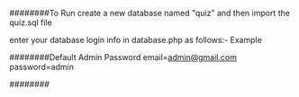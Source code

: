 ########To Run
create a new database named "quiz" and then import the quiz.sql file

enter your database login info in  database.php as follows:-
	<?php
		$con= new mysqli('localhost','username','password','database name')or die("Could not connect to mysql".mysqli_error($con));
	?>
Example
	<?php
		$con= new mysqli('localhost','root','','quiz')or die("Could not connect to mysql".mysqli_error($con));
	?>	


########Default Admin Password
email=admin@gmail.com
password=admin

########

